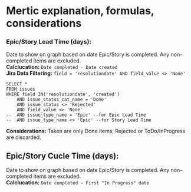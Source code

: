 # Mertic explanation, formulas, considerations

### Epic/Story Lead Time (days):
Date to show on graph based on date Epic/Story is completed. Any non-completed items are excluded.  
**Calclucation:** `Date completed - Date created`  
**Jira Data Filtering:** `field = 'resolutiondate' AND field_value <> 'None'`  
```
SELECT *
FROM issues
WHERE field IN('resolutiondate', 'created')
	AND issue_status_cat_name = 'Done'
	AND issue_status <> 'Rejected'
	AND field_value <> 'None'
--	AND issue_type_name = 'Epic' --for Epic Lead Time
--	AND issue_type_name <> 'Epic' --for Story Lead Time
```

**Considerations:** Taken are only Done items, Rejected or ToDo/InProgress are discarded.

## Epic/Story Cucle Time (days):
Date to show on graph based on date Epic/Story is completed. Any non-completed items are excluded.  
**Calclucation:** `Date completed - First "In Progress" date`